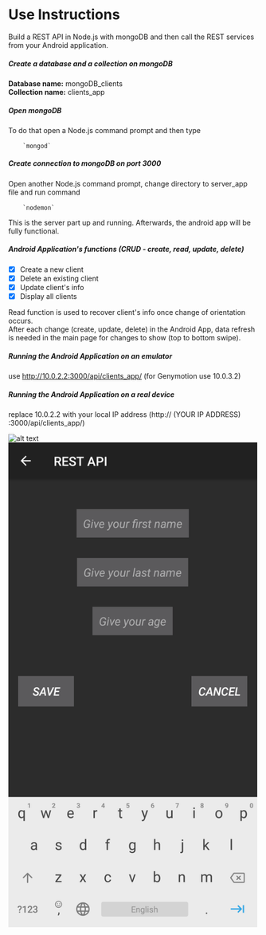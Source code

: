 # Use Instructions  
Build a REST API in Node.js with mongoDB and then call the REST services from your Android application.  

##### Create a database and a collection on mongoDB  
**Database name:** mongoDB_clients  
**Collection name:** clients_app  

##### Open mongoDB  
To do that open a Node.js command prompt and then type

		`mongod`  
    
##### Create connection to mongoDB on port 3000  
Open another Node.js command prompt, change directory to server_app file and run command

		`nodemon`  
This is the server part up and running. Afterwards, the android app will be fully functional.  

##### Android Application's functions (CRUD - create, read, update, delete)
- [x] Create a new client
- [x] Delete an existing client
- [x] Update client's info
- [x] Display all clients  

Read function is used to recover client's info once change of orientation occurs.  
After each change (create, update, delete) in the Android App, data refresh is needed in the main page for changes to show (top to bottom swipe).  

##### Running the Android Application on an emulator  
use http://10.0.2.2:3000/api/clients_app/ (for Genymotion use 10.0.3.2)  

##### Running the Android Application on a real device   
replace 10.0.2.2 with your local IP address (http:// (YOUR IP ADDRESS) :3000/api/clients_app/)  

![alt text](https://github.com/valantiskon/mongoDB-nodeJS-REST_API-Android/blob/app-showcase/images/server-start.png)
<img src="https://github.com/valantiskon/mongoDB-nodeJS-REST_API-Android/blob/app-showcase/images/add_screen.png" width="500">
